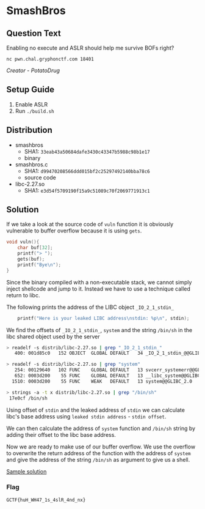 # SmashBros

## Question Text

Enabling no execute and ASLR should help me survive BOFs right?

`nc pwn.chal.gryphonctf.com 18401`

*Creator - PotatoDrug*

## Setup Guide
1. Enable ASLR
2. Run `./build.sh`

## Distribution
- smashbros
    - SHA1: `33eab43a50684dafe3430c43347b5988c98b1e17`
    - binary
- smashbros.c
    - SHA1: `d99470208566ddd015bf2c25297492140bba78c6`
    - source code
- libc-2.27.so
    - SHA1: `e3d54f5709190f15a9c51089c70f2069771913c1`

## Solution

If we take a look at the source code of `vuln` function it is obviously vulnerable to buffer overflow because it is using `gets`.
```c
void vuln(){
    char buf[32];
    printf("> ");
    gets(buf);
    printf("Bye\n");
}
```

Since the binary compiled with a non-executable stack, we cannot simply inject shellcode and jump to it. Instead we have to use a technique called return to libc.

The following prints the address of the LIBC object `_IO_2_1_stdin_`
```c
    printf("Here is your leaked LIBC address\nstdin: %p\n", stdin);
```

We find the offsets of `_IO_2_1_stdin_`, `system` and the string `/bin/sh` in the libc shared object used by the server
```bash
> readelf -s distrib/libc-2.27.so | grep "_IO_2_1_stdin_"
   400: 001d85c0   152 OBJECT  GLOBAL DEFAULT   34 _IO_2_1_stdin_@@GLIBC_2.1

> readelf -s distrib/libc-2.27.so | grep "system"
   254: 00129640   102 FUNC    GLOBAL DEFAULT   13 svcerr_systemerr@@GLIBC_2.0
   652: 0003d200    55 FUNC    GLOBAL DEFAULT   13 __libc_system@@GLIBC_PRIVATE
  1510: 0003d200    55 FUNC    WEAK   DEFAULT   13 system@@GLIBC_2.0

> strings -a -t x distrib/libc-2.27.so | grep "/bin/sh"
 17e0cf /bin/sh
```

Using offset of `stdin` and the leaked address of `stdin` we can calculate libc's base address using `leaked stdin address` - `stdin offset`.

We can then calculate the address of `system` function and `/bin/sh` string by adding their offset to the libc base address.

Now we are ready to make use of our buffer overflow. We use the overflow to overwrite the return address of the function with the address of `system` and give the address of the string `/bin/sh` as argument to give us a shell.

[Sample solution](solution/solve.py)

### Flag
`GCTF{huH_WH47_1s_4slR_4nd_nx}`
